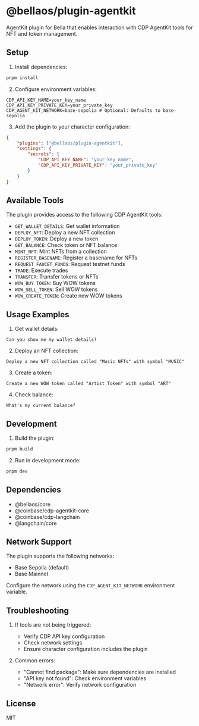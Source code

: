 # @bellaos/plugin-agentkit

AgentKit plugin for Bella that enables interaction with CDP AgentKit tools for NFT and token management.

## Setup

1. Install dependencies:

```bash
pnpm install
```

2. Configure environment variables:

```env
CDP_API_KEY_NAME=your_key_name
CDP_API_KEY_PRIVATE_KEY=your_private_key
CDP_AGENT_KIT_NETWORK=base-sepolia # Optional: Defaults to base-sepolia
```

3. Add the plugin to your character configuration:

```json
{
    "plugins": ["@bellaos/plugin-agentkit"],
    "settings": {
        "secrets": {
            "CDP_API_KEY_NAME": "your_key_name",
            "CDP_API_KEY_PRIVATE_KEY": "your_private_key"
        }
    }
}
```

## Available Tools

The plugin provides access to the following CDP AgentKit tools:

-   `GET_WALLET_DETAILS`: Get wallet information
-   `DEPLOY_NFT`: Deploy a new NFT collection
-   `DEPLOY_TOKEN`: Deploy a new token
-   `GET_BALANCE`: Check token or NFT balance
-   `MINT_NFT`: Mint NFTs from a collection
-   `REGISTER_BASENAME`: Register a basename for NFTs
-   `REQUEST_FAUCET_FUNDS`: Request testnet funds
-   `TRADE`: Execute trades
-   `TRANSFER`: Transfer tokens or NFTs
-   `WOW_BUY_TOKEN`: Buy WOW tokens
-   `WOW_SELL_TOKEN`: Sell WOW tokens
-   `WOW_CREATE_TOKEN`: Create new WOW tokens

## Usage Examples

1. Get wallet details:

```
Can you show me my wallet details?
```

2. Deploy an NFT collection:

```
Deploy a new NFT collection called "Music NFTs" with symbol "MUSIC"
```

3. Create a token:

```
Create a new WOW token called "Artist Token" with symbol "ART"
```

4. Check balance:

```
What's my current balance?
```

## Development

1. Build the plugin:

```bash
pnpm build
```

2. Run in development mode:

```bash
pnpm dev
```

## Dependencies

-   @bellaos/core
-   @coinbase/cdp-agentkit-core
-   @coinbase/cdp-langchain
-   @langchain/core

## Network Support

The plugin supports the following networks:

-   Base Sepolia (default)
-   Base Mainnet

Configure the network using the `CDP_AGENT_KIT_NETWORK` environment variable.

## Troubleshooting

1. If tools are not being triggered:

    - Verify CDP API key configuration
    - Check network settings
    - Ensure character configuration includes the plugin

2. Common errors:
    - "Cannot find package": Make sure dependencies are installed
    - "API key not found": Check environment variables
    - "Network error": Verify network configuration

## License

MIT
